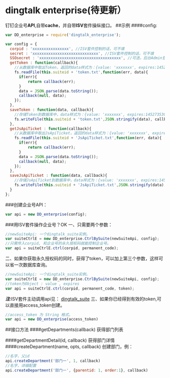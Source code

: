 # dingtalk enterprise(待更新）
钉钉企业号**API**,自带**cache**，并自带**ISV**套件操纵接口。
##示例
####config:
```js
var DD_enterprise = require('dingtalk_enterprise');

var config = {
  corpid : 'xxxxxxxxxxxxxxxx', //ISV套件控制的话，可不填
  secret : 'xxxxxxxxxxxxxxxxxxxxxxxxxxxxx', //ISV套件控制的话，可不填
  SSOsecret : 'xxxxxxxxxxxxxxxxxxxxxxxxxxxxxxxxxxxx', //可选，后台Admin登录用的。
  getToken : function(callback){
    //从数据库中取出Token，返回的data样式为：{value: 'xxxxxxx', expires:1452735301543}
    fs.readFile(this.suiteid + 'token.txt',function(err, data){
      if(err){
          return callback(err);
      }
      data = JSON.parse(data.toString());
      callback(null, data);
    });
  },
  saveToken : function(data, callback){
    //存储Token到数据库中，data样式为：{value: 'xxxxxxx', expires:1452735301543//过期时间}
    fs.writeFile(this.suiteid + 'token.txt',JSON.stringify(data), callback);
  },
  getJsApiTicket : function(callback){
    //从数据库中取出JsApiTicket，返回的data样式为：{value: 'xxxxxxx', expires:1452735301543}
    fs.readFile(this.suiteid + 'JsApiTicket.txt',function(err, data){
      if(err){
          return callback(err);
      }
      data = JSON.parse(data.toString());
      callback(null, data);
    });
  },
  saveJsApiTicket : function(data, callback){
    //存储JsApiTicket到数据库中，data样式为：{value: 'xxxxxxx', expires:1452735301543//过期时间}
    fs.writeFile(this.suiteid + 'JsApiTicket.txt',JSON.stringify(data), callback);
  }
};
```
###创建企业号API：
```js
var api = new DD_enterprise(config);
```
###用ISV套件操作企业号？OK
一、只需要两个参数：
```js
//newSuiteApi: 一个dingtalk_suite实例。
var suiteCtrlE = new DD_enterprise.CtrlBySuite(newSuiteApi, config);
//只需传入corpid, 和企业号的永久授权码就能控制企业号。
var api = suiteCtrlE.ctrl(corpid, permanent_code);
```
二、如果你获取永久授权码的同时，获得了token，可以加上第三个参数，这样可以省一次数据库查询。
```js
//newSuiteApi: 一个dingtalk_suite实例。
var suiteCtrlE = new DD_enterprise.CtrlBySuite(newSuiteApi, config);
//token为Object : value , expires
var api = suiteCtrlE.ctrl(corpid, permanent_code, token);
```
___注___:ISV套件主动调用api见： [dingtalk_suite](https://github.com/hezedu/dingtalk_suite)
三、如果你已经得到有效的token,可以直接用access_token创建。
```js
//access_token 为 String 格式。
var api = new DD_enterprise(access_token)
```

##接口方法
####getDepartments(callback)
获得部门列表

####getDepartmentDetail(id, callback)
获得部门详情
####createDepartment(name, opts, callback)
创建部门，例：
```js
//名字，父id
api.createDepartment('部门一', 1, callback)
//名字，详细配置
api.createDepartment('部门一', {parentid: 1, order:1}, callback)
```


